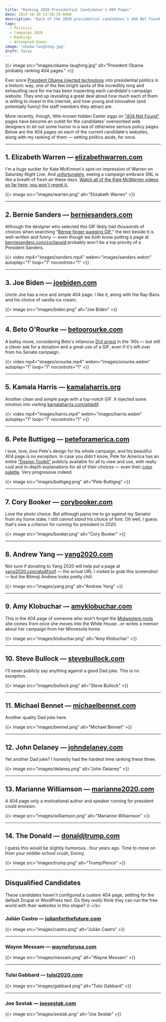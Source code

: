 ```yaml
---
title: "Ranking 2020 Presidential Candidates's 404 Pages"
date: 2019-10-30 13:58:39-0400
description: "Each of the 2020 presidential candidates's 404 Not Found pages, ranked."
tags:
  - Politics
  - Campaign 2020
  - Rankings
  - Attempted Humor
image: "obama-laughing.jpg"
draft: false
---
```


{{< image src="images/obama-laughing.jpg" alt="President Obama probably ranking 404 pages." >}}

Ever since [President Obama injected technology](https://arstechnica.com/information-technology/2012/11/built-to-win-deep-inside-obamas-campaign-tech/) into presidential politics in a historic way, one of the few bright spots of the incredibly long and exhausting race for me has been inspecting each candidate's campaign website. They end up revealing a great deal about how much each of them is willing to invest in the internet, and how young and innovative (and potentially funny) the staff members they attract are.

More recently, though, little-known hidden Easter eggs on ["404 Not Found"](https://en.wikipedia.org/wiki/HTTP_404) pages have become an outlet for the candidates' overworked web designers to let out some humor in a sea of otherwise serious policy pages. Below are the 404 pages on each of the current candidate's websites, along with my ranking of them — setting politics aside, for once.

---

## 1. Elizabeth Warren — [elizabethwarren.com](https://elizabethwarren.com/asdfasdf404)

I'm a _huge_ sucker for Kate McKinnon's spot-on impression of Warren on Saturday Night Live. And [unfortunately](https://twitter.com/realdonaldtrump/status/1097116612279316480), seeing a campaign embrace SNL is like a breath of fresh air these days. [Watch all of the Kate McWarren videos so far here; you won't regret it.](http://www.nbc.com/saturday-night-live/cast/kate-mckinnon-15056/impersonation/elizabeth-warren-287903)

{{< image src="images/warren.png" alt="Elizabeth Warren" >}}

---

## 2. Bernie Sanders — [berniesanders.com](https://berniesanders.com/asdfasdf404/)

Although the designer who selected this GIF likely had _thousands_ of choices when searching "[Bernie finger wagging GIF](https://www.google.com/search?q=Bernie+finger+wagging+GIF&tbm=isch&tbs=itp:animated)," the text beside it is well-written and funny — even though we both know putting a page at [berniesanders.com/zxcliaosid](https://berniesanders.com/zxcliaosid/) probably won't be a top priority of a President Sanders.

{{< video mp4="images/sanders.mp4" webm="images/sanders.webm" autoplay="1" loop="1" nocontrols="1" >}}

---

## 3. Joe Biden — [joebiden.com](https://joebiden.com/asdfasdf404)

Uncle Joe has a nice and simple 404 page. I like it, along with the Ray-Bans and his choice of vanilla ice cream.

{{< image src="images/biden.png" alt="Joe Biden" >}}

---

## 4. Beto O'Rourke — [betoorourke.com](https://betoorourke.com/asdfasdf404)

A ballsy move, considering Beto's infamous [DUI arrest](https://www.politifact.com/texas/statements/2019/mar/14/club-growth/beto-orourke-arrested-dwi-flee-scene/) in the '90s — but still a clever ask for a donation and a great use of a GIF, even if it's left over from his Senate campaign.

{{< video mp4="images/orourke.mp4" webm="images/orourke.webm" autoplay="1" loop="1" nocontrols="1" >}}

---

## 5. Kamala Harris — [kamalaharris.org](https://kamalaharris.org/asdfasdf404)

Another clean and simple page with a top-notch GIF. It injected some emotion into visiting [kamalaharris.com/alskdjf](https://kamalaharris.com/alskdjf).

{{< video mp4="images/harris.mp4" webm="images/harris.webm" autoplay="1" loop="1" nocontrols="1" >}}

---

## 6. Pete Buttigeg — [peteforamerica.com](https://peteforamerica.com/asdfasdf404/)

I love, love, _love_ Pete's design for his whole campaign, and his beautiful 404 page is no exception. In case you didn't know, Pete for America has an entire ["Design Toolkit"](https://design.peteforamerica.com/) publicly available for all to view and use, with really cool and in-depth explanations for all of their choices — even their [color palette](https://design.peteforamerica.com/colors). Very progressive indeed.

{{< image src="images/buttigeg.png" alt="Pete Buttigeg" >}}

---

## 7. Cory Booker — [corybooker.com](https://corybooker.com/asdfasdf404/)

Love the photo choice. But although pains me to go against my Senator from my home state, I still _cannot stand_ his choice of font. Oh well, I guess that's now a criterion for running for president in 2020.

{{< image src="images/booker.png" alt="Cory Booker" >}}

---

## 8. Andrew Yang — [yang2020.com](https://www.yang2020.com/asdfasdf404)

Not sure if donating to Yang 2020 will help put a page at [yang2020.com/alsdjfzoif](https://www.yang2020.com/alsdjfzoif) — the actual URL I visited to grab this screenshot — but the Bitmoji Andrew looks pretty chill.

{{< image src="images/yang.png" alt="Andrew Yang" >}}

---

## 9. Amy Klobuchar — [amyklobuchar.com](https://amyklobuchar.com/asdfasdf404)

This is the 404 page of someone who won't forget the [Midwestern roots](https://en.wikipedia.org/wiki/Uff_da) she comes from once she moves into the White House...or writes a memoir about her campaign from her Minnesota home.

{{< image src="images/klobuchar.png" alt="Amy Klobuchar" >}}

---

## 10. Steve Bullock — [stevebullock.com](https://stevebullock.com/asdfasdf404)

I'll never publicly say anything against a good Dad joke. This is no exception.

{{< image src="images/bullock.png" alt="Steve Bullock" >}}

---

## 11. Michael Bennet — [michaelbennet.com](https://michaelbennet.com/asdfasdf404)

Another quality Dad joke here. 

{{< image src="images/bennet.png" alt="Michael Bennet" >}}

---

## 12. John Delaney — [johndelaney.com](https://www.johndelaney.com/asdfasdf404)

Yet another Dad joke? I honestly had the hardest time ranking these three.

{{< image src="images/delaney.png" alt="John Delaney" >}}

---

## 13. Marianne Williamson — [marianne2020.com](https://www.marianne2020.com/asdfasdf404)

A 404 page only a motivational author and speaker running for president could envision.

{{< image src="images/williamson.png" alt="Marianne Williamson" >}}

---

## 14. The Donald — [donaldjtrump.com](https://donaldjtrump.com/asdfasdf404)

I guess this would be slightly humorous...four years ago. Time to move on from your middle-school crush, Donny.

{{< image src="images/trump.png" alt="Trump/Pence" >}}

---

## Disqualified Candidates

These candidates haven't configured a custom 404 page, settling for the default Drupal or WordPress text. Do they _really_ think they can run the free world with their websites in this shape? 🙄 _&lt;/s&gt;_

### Julián Castro — [julianforthefuture.com](https://www.julianforthefuture.com/asdfasdf404)

{{< image src="images/castro.png" alt="Julián Castro" >}}

---

### Wayne Messam — [wayneforusa.com](https://wayneforusa.com/asdfasdf404)

{{< image src="images/messam.png" alt="Wayne Messam" >}}

---

### Tulsi Gabbard — [tulsi2020.com](https://www.tulsi2020.com/asdfasdf404)

{{< image src="images/gabbard.png" alt="Tulsi Gabbard" >}}

---

### Joe Sestak — [joesestak.com](https://www.joesestak.com/asdfasdf404)

{{< image src="images/sestak.png" alt="Joe Sestak" >}}

